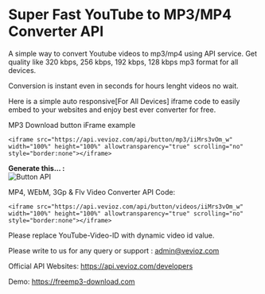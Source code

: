 # Super Fast YouTube to MP3/MP4 Converter API

A simple way to convert Youtube videos to mp3/mp4 using API service. Get quality like 320 kbps, 256 kbps, 192 kbps, 128 kbps mp3 format for all devices.

Conversion is instant even in seconds for hours lenght videos no wait.

Here is a simple auto responsive[For All Devices] iframe code to easily embed to your websites and enjoy best ever converter for free.

MP3 Download button iFrame example 

```<iframe src="https://api.vevioz.com/api/button/mp3/iiMrs3vOm_w" width="100%" height="100%" allowtransparency="true" scrolling="no" style="border:none"></iframe>```

**Generate this... :**  
![Button API](https://i.imgur.com/qIW1Ofw.jpeg)  

MP4, WEbM, 3Gp & Flv Video Converter API Code:

```<iframe src="https://api.vevioz.com/api/button/videos/iiMrs3vOm_w" width="100%" height="100%" allowtransparency="true" scrolling="no" style="border:none"></iframe>```

Please replace YouTube-Video-ID with dynamic video id value.

Please write to us for any query or support : admin@vevioz.com

Official API Websites: 
https://api.vevioz.com/developers

Demo: https://freemp3-download.com
